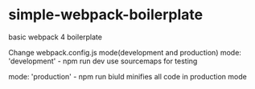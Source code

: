 # simple-webpack-boilerplate
basic webpack 4 boilerplate 


Change webpack.config.js mode(development and production)
mode: 'development' - npm run dev
use sourcemaps for testing

mode: 'production' - npm run biuld
minifies all code in production mode
